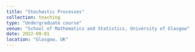 ```yaml
---
title: "Stochastic Processes"
collection: teaching
type: "Undergraduate course"
venue: "School of Mathematics and Statistics, University of Glasgow"
date: 2022-09-01
location: "Glasgow, UK"
---
```

